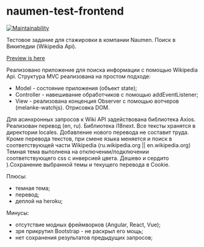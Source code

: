 # naumen-test-frontend

[![Maintainability](https://api.codeclimate.com/v1/badges/e31bf6ff9c493617808f/maintainability)](https://codeclimate.com/github/popkovandrey/naumen-test-frontend/maintainability)

Тестовое задание для стажировки в компании Naumen. Поиск в Википедии (Wikipedia Api).

[Preview is here](https://frozen-beyond-18925.herokuapp.com/)

Реализовано приложение для поиска информации с помощью Wikipedia Api. 
Структура MVC реализована на простом подходе:
* Model - состояние приложения (объект state);
* Controller - навешивание обработчиков с помощью addEventListener;
* View - реализована конценция Observer с помощью вотчеров (melanke-watchjs). Отрисовка DOM.

Для асинхронных запросов к Wiki API задействована библиотека Axios.
Реализован перевод (en, ru). Библиотека i18next. Все тексты хранятся в директории locales. Добавление нового перевода не составит труда. Кроме перевода текстов, при смене языка меняется и поиск в соответствующей части Wikipedia (ru.wikipedia.org || en.wikipedia.org)
Темная тема выполнена на отключении/подключении соответствующего css с инверсией цвета. Дешево и сердито ).Сохранение выбранной темы и текущего перевода в Cookie.

Плюсы:
* темная тема;
* перевод;
* деплой на heroku;

Минусы:
* отсутствие модных фреймворков (Angular, React, Vue);
* зря прикрутил Bootstrap - не раскрыл его мощь;
* нет сохранения результатов предыдущих запросов;



